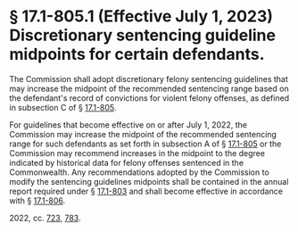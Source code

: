 # § 17.1-805.1 (Effective July 1, 2023) Discretionary sentencing guideline midpoints for certain defendants.

<p>The Commission shall adopt discretionary felony sentencing guidelines that may increase the midpoint of the recommended sentencing range based on the defendant's record of convictions for violent felony offenses, as defined in subsection C of § <a href='/vacode/17.1-805/'>17.1-805</a>.</p><p>For guidelines that become effective on or after July 1, 2022, the Commission may increase the midpoint of the recommended sentencing range for such defendants as set forth in subsection A of § <a href='/vacode/17.1-805/'>17.1-805</a> or the Commission may recommend increases in the midpoint to the degree indicated by historical data for felony offenses sentenced in the Commonwealth. Any recommendations adopted by the Commission to modify the sentencing guidelines midpoints shall be contained in the annual report required under § <a href='/vacode/17.1-803/'>17.1-803</a> and shall become effective in accordance with § <a href='/vacode/17.1-806/'>17.1-806</a>.</p><p>2022, cc. <a href='http://lis.virginia.gov/cgi-bin/legp604.exe?221+ful+CHAP0723'>723</a>, <a href='http://lis.virginia.gov/cgi-bin/legp604.exe?221+ful+CHAP0783'>783</a>.</p>